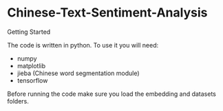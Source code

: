 # Chinese-Text-Sentiment-Analysis

Getting Started

The code is written in python. To use it you will need:

* numpy
* matplotlib
* jieba (Chinese word segmentation module)
* tensorflow

Before running the code make sure you load the embedding and datasets folders.
